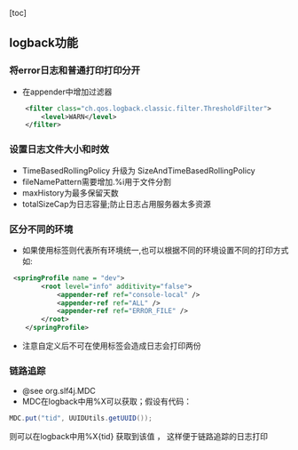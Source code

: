 [toc]

## logback功能
### 将error日志和普通打印打印分开
- 在appender中增加过滤器
```xml
    <filter class="ch.qos.logback.classic.filter.ThresholdFilter">
        <level>WARN</level>
    </filter>
```
### 设置日志文件大小和时效
- TimeBasedRollingPolicy 升级为 SizeAndTimeBasedRollingPolicy
- fileNamePattern需要增加.%i用于文件分割
- maxHistory为最多保留天数
- totalSizeCap为日志容量;防止日志占用服务器太多资源

### 区分不同的环境
- 如果使用<root>标签则代表所有环境统一,也可以根据不同的环境设置不同的打印方式
如:
```xml
 <springProfile name = "dev">
        <root level="info" additivity="false">
            <appender-ref ref="console-local" />
            <appender-ref ref="ALL" />
            <appender-ref ref="ERROR_FILE" />
        </root>
    </springProfile>
```
- 注意自定义后不可在使用<root>标签会造成日志会打印两份
### 链路追踪
- @see org.slf4j.MDC
- MDC在logback中用%X可以获取；假设有代码：
```java
MDC.put("tid", UUIDUtils.getUUID());
```
则可以在logback中用%X{tid} 获取到该值 ， 这样便于链路追踪的日志打印
